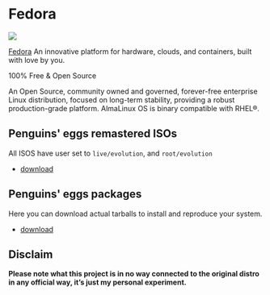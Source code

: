 # Fedora
![](/img/fedora.svg)

[Fedora](https://fedoraproject.org/it/) An innovative platform for hardware, clouds, and containers, built with love by you. 

100% Free & Open Source 

An Open Source, community owned and governed, forever-free enterprise Linux distribution, focused on long-term stability, providing a robust production-grade platform. AlmaLinux OS is binary compatible with RHEL®.

## Penguins' eggs remastered ISOs
All ISOS have user set to ```live/evolution```, and ```root/evolution```

* [download](https://drive.google.com/drive/folders/1B8am7G3FSxCD8rCLcyysDGTJD0GVUMhY)

## Penguins' eggs packages
Here you can download actual tarballs to install and reproduce your system.

* [download](https://penguins-eggs.net/basket/index.php?p=packages%2Ftarballs)

## Disclaim
__Please note what this project is in no way connected to the original distro in any official way, it’s just my personal experiment.__

